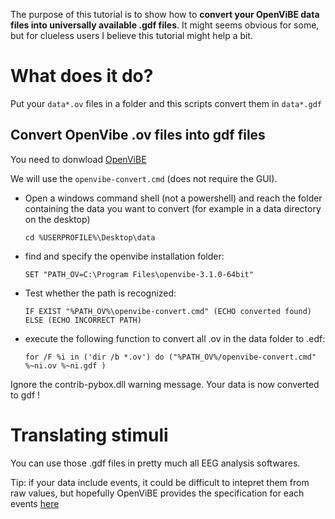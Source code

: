 The purpose of this tutorial is to show how to **convert your OpenViBE data files into universally available .gdf files**.
It might seems obvious for some, but for clueless users I believe this tutorial might help a bit.

# What does it do?

Put your `data*.ov` files in a folder and this scripts convert them in `data*.gdf`

## Convert OpenVibe .ov files into gdf files

You need to donwload [OpenViBE](http://openvibe.inria.fr/downloads/) 

We will use the  `openvibe-convert.cmd` (does not require the GUI).

- Open a windows command shell (not a powershell) and reach the folder containing the data you want to convert (for example in a data directory on the desktop)

  `cd %USERPROFILE%\Desktop\data`
  
- find and specify the openvibe installation folder:

  `SET "PATH_OV=C:\Program Files\openvibe-3.1.0-64bit"`

- Test whether the path is recognized:

  `IF EXIST "%PATH_OV%\openvibe-convert.cmd" (ECHO converted found) ELSE (ECHO INCORRECT PATH)`

- execute the following function to convert all .ov in the data folder to .edf:

   `for /F %i in ('dir /b *.ov') do ("%PATH_OV%/openvibe-convert.cmd" %~ni.ov %~ni.gdf )`
   
Ignore the contrib-pybox.dll warning message.
Your data is now converted to gdf !

# Translating stimuli

You can use those .gdf files in pretty much all EEG analysis softwares.

Tip: if your data include events, it could be difficult to intepret them from raw values, but hopefully OpenViBE provides the specification for each events [here](http://openvibe.inria.fr/stimulation-codes/)

